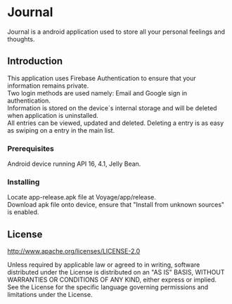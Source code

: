 # Journal

Journal is a android application used to store all your personal feelings and thoughts.

## Introduction

This application uses Firebase Authentication to ensure that your information remains private.<br />
Two login methods are used namely: Email and Google sign in authentication.<br />
Information is stored on the device`s internal storage and will be deleted when application is uninstalled.<br />
All entries can be viewed, updated and deleted. Deleting a entry is as easy as swiping on a entry in the main list.

### Prerequisites

Android device running API 16, 4.1, Jelly Bean.

### Installing

Locate app-release.apk file at Voyage/app/release.<br />
Download apk file onto device, ensure that "Install from unknown sources" is enabled.

## License

  http://www.apache.org/licenses/LICENSE-2.0

Unless required by applicable law or agreed to in writing, software
distributed under the License is distributed on an "AS IS" BASIS, WITHOUT
WARRANTIES OR CONDITIONS OF ANY KIND, either express or implied.  See the
License for the specific language governing permissions and limitations under
the License.
